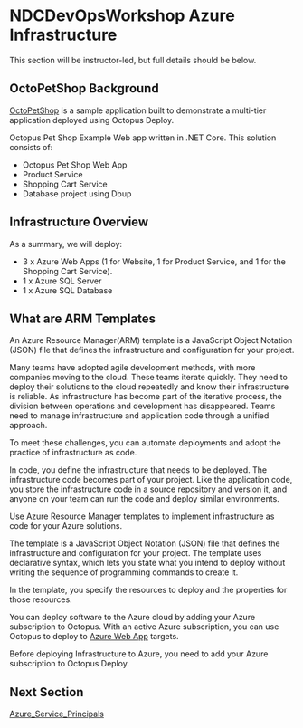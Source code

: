 # NDCDevOpsWorkshop Azure Infrastructure

This section will be instructor-led, but full details should be below.

## OctoPetShop Background

[OctoPetShop](https://github.com/OctopusDeployCommunity/NDCDevOpsWorkshop) is a sample application built to demonstrate a multi-tier application deployed using Octopus Deploy.

Octopus Pet Shop Example Web app written in .NET Core. This solution consists of:
 - Octopus Pet Shop Web App
 - Product Service
 - Shopping Cart Service
 - Database project using Dbup

## Infrastructure Overview

As a summary, we will deploy:

* 3 x Azure Web Apps (1 for Website, 1 for Product Service, and 1 for the Shopping Cart Service).
* 1 x Azure SQL Server
* 1 x Azure SQL Database

## What are ARM Templates

An Azure Resource Manager(ARM) template is a JavaScript Object Notation (JSON) file that defines the infrastructure and configuration for your project.

Many teams have adopted agile development methods, with more companies moving to the cloud. These teams iterate quickly. They need to deploy their solutions to the cloud repeatedly and know their infrastructure is reliable. As infrastructure has become part of the iterative process, the division between operations and development has disappeared. Teams need to manage infrastructure and application code through a unified approach.

To meet these challenges, you can automate deployments and adopt the practice of infrastructure as code.

In code, you define the infrastructure that needs to be deployed. The infrastructure code becomes part of your project. Like the application code, you store the infrastructure code in a source repository and version it, and anyone on your team can run the code and deploy similar environments.

Use Azure Resource Manager templates to implement infrastructure as code for your Azure solutions.

The template is a JavaScript Object Notation (JSON) file that defines the infrastructure and configuration for your project. The template uses declarative syntax, which lets you state what you intend to deploy without writing the sequence of programming commands to create it.

In the template, you specify the resources to deploy and the properties for those resources.

You can deploy software to the Azure cloud by adding your Azure subscription to Octopus. With an active Azure subscription, you can use Octopus to deploy to [Azure Web App](https://octopus.com/docs/infrastructure/deployment-targets/azure/web-app-targets/index.md) targets.

Before deploying Infrastructure to Azure, you need to add your Azure subscription to Octopus Deploy.

## Next Section

[Azure_Service_Principals](07_Azure_Service_Principal.md)